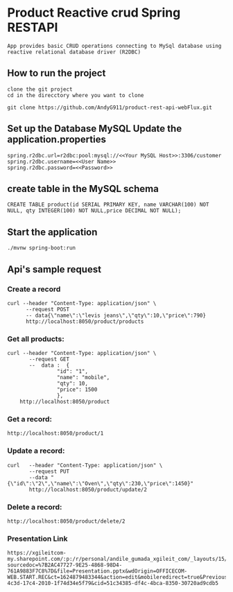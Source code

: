 # Product Reactive crud Spring RESTAPI
```
App provides basic CRUD operations connecting to MySql database using reactive relational database driver (R2DBC)
```

## How to run the project 
```
clone the git project
cd in the direcctory where you want to clone

git clone https://github.com/AndyG911/product-rest-api-webFlux.git
```
## Set up the Database MySQL Update the application.properties
```
spring.r2dbc.url=r2dbc:pool:mysql://<<Your MySQL Host>>:3306/customer
spring.r2dbc.username=<<User Name>>
spring.r2dbc.password=<<Password>>

```
## create table in the MySQL schema
```
CREATE TABLE product(id SERIAL PRIMARY KEY, name VARCHAR(100) NOT NULL, qty INTEGER(100) NOT NULL,price DECIMAL NOT NULL);
```
## Start the application
```
./mvnw spring-boot:run
```
## Api's sample request
### Create a record

```
curl --header "Content-Type: application/json" \
      --request POST
      -- data{\"name\":\"levis jeans\",\"qty\":10,\"price\":790}
      http://localhost:8050/product/products
```
### Get all products:
```
curl --header "Content-Type: application/json" \
       --request GET
       --  data :  {
                "id": "1",
                "name": "mobile",
                "qty": 10,
                "price": 1500
                },
    http://localhost:8050/product
```
### Get a record:
```
http://localhost:8050/product/1
```
### Update a record:
```
curl   --header "Content-Type: application/json" \
       --request PUT
       --data "{\"id\":\"2\",\"name\":\"Oven\",\"qty\":230,\"price\":1450}"
       http://localhost:8050/product/update/2
```
### Delete a record:
```
http://localhost:8050/product/delete/2
```
### Presentation Link
```
https://xgileitcom-my.sharepoint.com/:p:/r/personal/andile_gumada_xgileit_com/_layouts/15/Doc.aspx?sourcedoc=%7B2AC47727-9E25-4868-98D4-761A9883F7C8%7D&file=Presentation.pptx&wdOrigin=OFFICECOM-WEB.START.REC&ct=1624879483344&action=edit&mobileredirect=true&PreviousSessionID=e6b68c4b-4c3d-17c4-2010-1f74d34e5f79&cid=51c34385-df4c-4bca-8350-30720ad9cdb5
```